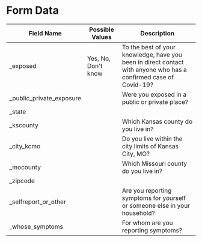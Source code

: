 # Form Data


| Field Name | Possible Values | Description |
| --- | --- | --- |
|_exposed|Yes, No, Don't know |To the best of your knowledge, have you been in direct contact with anyone who has a confirmed case of Covid-19?|
|_public_private_exposure| | Were you exposed in a public or private place? |
| _state | | |
| _kscounty | | Which Kansas county do you live in? |
| _city_kcmo | | Do you live within the city limits of Kansas City, MO? |
| _mocounty | | Which Missouri county do you live in?|
| _zipcode | | |
| _selfreport_or_other | | Are you reporting symptoms for yourself or someone else in your household? |
| _whose_symptoms | | For whom are you reporting symptoms?  |


